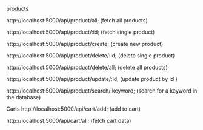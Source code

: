products

http://localhost:5000/api/product/all; (fetch all products)

http://localhost:5000/api/product/:id; (fetch single product)

http://localhost:5000/api/product/create; (create new product)

http://localhost:5000/api/product/delete/:id; (delete single product)

http://localhost:5000/api/product/delete/all; (delete all products)

http://localhost:5000/api/product/update/:id; (update product by id )

http://localhost:5000/api/product/search/:keyword; (search for a keyword in the database)

Carts
http://localhost:5000/api/cart/add; (add to cart)

http://localhost:5000/api/cart/all; (fetch cart data)
